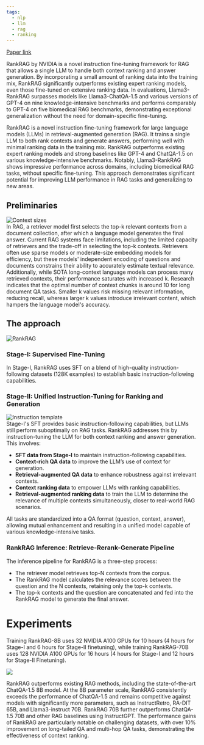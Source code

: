 ```yaml
---
tags:
  - nlp
  - llm
  - rag
  - ranking
---
```

[Paper link](https://arxiv.org/abs/2407.02485)

RankRAG by NVIDIA is a novel instruction fine-tuning framework for RAG that allows a single LLM to handle both context ranking and answer generation. By incorporating a small amount of ranking data into the training mix, RankRAG significantly outperforms existing expert ranking models, even those fine-tuned on extensive ranking data. In evaluations, Llama3-RankRAG surpasses models like Llama3-ChatQA-1.5 and various versions of GPT-4 on nine knowledge-intensive benchmarks and performs comparably to GPT-4 on five biomedical RAG benchmarks, demonstrating exceptional generalization without the need for domain-specific fine-tuning.

RankRAG is a novel instruction fine-tuning framework for large language models (LLMs) in retrieval-augmented generation (RAG). It trains a single LLM to both rank contexts and generate answers, performing well with minimal ranking data in the training mix. RankRAG outperforms existing expert ranking models and strong baselines like GPT-4 and ChatQA-1.5 on various knowledge-intensive benchmarks. Notably, Llama3-RankRAG shows impressive performance across domains, including biomedical RAG tasks, without specific fine-tuning. This approach demonstrates significant potential for improving LLM performance in RAG tasks and generalizing to new areas.

## Preliminaries
![Context sizes](https://andlukyane.com/images/paper_reviews/rankrag/2024-07-21_18-54-18.jpeg)  
In RAG, a retriever model first selects the top-k relevant contexts from a document collection, after which a language model generates the final answer. Current RAG systems face limitations, including the limited capacity of retrievers and the trade-off in selecting the top-k contexts. Retrievers often use sparse models or moderate-size embedding models for efficiency, but these models' independent encoding of questions and documents constrains their ability to accurately estimate textual relevance. Additionally, while SOTA long-context language models can process many retrieved contexts, their performance saturates with increased k. Research indicates that the optimal number of context chunks is around 10 for long document QA tasks. Smaller k values risk missing relevant information, reducing recall, whereas larger k values introduce irrelevant content, which hampers the language model's accuracy.  
  
## The approach
![RankRAG](https://andlukyane.com/images/paper_reviews/rankrag/2024-07-21_19-04-18.jpeg)  
### Stage-I: Supervised Fine-Tuning  
In Stage-I, RankRAG uses SFT on a blend of high-quality instruction-following datasets (128K examples) to establish basic instruction-following capabilities.  
  
### Stage-II: Unified Instruction-Tuning for Ranking and Generation  
![Instruction template](https://andlukyane.com/images/paper_reviews/rankrag/2024-07-21_19-18-49.jpeg)  
  Stage-I's SFT provides basic instruction-following capabilities, but LLMs still perform suboptimally on RAG tasks. RankRAG addresses this by instruction-tuning the LLM for both context ranking and answer generation. This involves:  
  
* **SFT data from Stage-I** to maintain instruction-following capabilities.  
* **Context-rich QA data** to improve the LLM’s use of context for generation.  
* **Retrieval-augmented QA data** to enhance robustness against irrelevant contexts.  
* **Context ranking data** to empower LLMs with ranking capabilities.  
* **Retrieval-augmented ranking data** to train the LLM to determine the relevance of multiple contexts simultaneously, closer to real-world RAG scenarios.  
  
All tasks are standardized into a QA format (question, context, answer), allowing mutual enhancement and resulting in a unified model capable of various knowledge-intensive tasks.

### RankRAG Inference: Retrieve-Rerank-Generate Pipeline  
  
The inference pipeline for RankRAG is a three-step process:  
* The retriever model retrieves top-N contexts from the corpus.   
* The RankRAG model calculates the relevance scores between the question and the N contexts, retaining only the top-k contexts.   
* The top-k contexts and the question are concatenated and fed into the RankRAG model to generate the final answer.

# Experiments

Training RankRAG-8B uses 32 NVIDIA A100 GPUs for 10 hours (4 hours for Stage-I and 6 hours for Stage-II finetuning), while training RankRAG-70B uses 128 NVIDIA A100 GPUs for 16 hours (4 hours for Stage-I and 12 hours for Stage-II Finetuning).

![](https://miro.medium.com/v2/resize:fit:1400/0*Srrieg6Igq9b9UWi.jpeg)

RankRAG outperforms existing RAG methods, including the state-of-the-art ChatQA-1.5 8B model. At the 8B parameter scale, RankRAG consistently exceeds the performance of ChatQA-1.5 and remains competitive against models with significantly more parameters, such as InstructRetro, RA-DIT 65B, and Llama3-instruct 70B. RankRAG 70B further outperforms ChatQA-1.5 70B and other RAG baselines using InstructGPT. The performance gains of RankRAG are particularly notable on challenging datasets, with over 10% improvement on long-tailed QA and multi-hop QA tasks, demonstrating the effectiveness of context ranking.